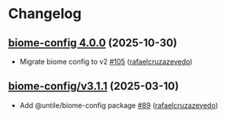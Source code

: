 # Changelog

## [biome-config 4.0.0](https://github.com/untile/js-configs/releases/tag/biome-config/4.0.0) (2025-10-30)
- Migrate biome config to v2 [\#105](https://github.com/untile/js-configs/pull/105) ([rafaelcruzazevedo](https://github.com/rafaelcruzazevedo))

## [biome-config/v3.1.1](https://github.com/untile/js-configs/releases/tag/biome-config/v3.1.1) (2025-03-10)
- Add @untile/biome-config package [\#89](https://github.com/untile/js-configs/pull/89) ([rafaelcruzazevedo](https://github.com/rafaelcruzazevedo))
